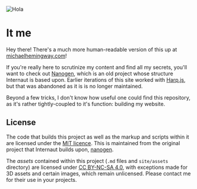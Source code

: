 ![Hola](https://raw.githubusercontent.com/stockHuman/internaut/master/site/assets/img/home/home.png)

# It me
Hey there! There's a much more human-readable version of this up at [michaelhemingway.com](https://michaelhemingway.com)!

If you're really here to scrutinize my content and find all my secrets, you'll want to check out [Nanogen](https://github.com/doug2k1/nanogen), which is an old project whose structure Internaut is based upon. Earlier iterations of this site worked with [Harp.js](http://harpjs.com/), but that was abandoned as it is is no longer maintained.

Beyond a few tricks, I don't know how useful one could find this repository, as it's rather tightly-coupled to it's function: building my website.


## License

The code that builds this project as well as the markup and scripts within it are licensed under the [MIT licence](https://en.wikipedia.org/wiki/MIT_License). This is maintained from the original project that Internaut builds upon, [nanogen](https://github.com/doug2k1/nanogen/blob/master/LICENSE).

The _assets_ contained within this project (`.md` files and `site/assets` directory) are licensed under [CC BY-NC-SA 4.0](https://creativecommons.org/licenses/by-nc-sa/4.0/), with exceptions made for 3D assets and certain images, which remain unlicensed. Please contact me for their use in your projects.
